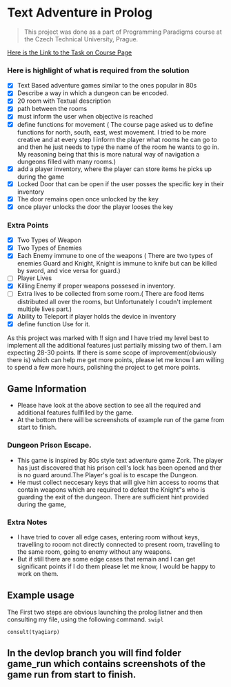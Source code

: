 # Text Adventure in Prolog

> This project was done as a part of Programming Paradigms course at the Czech Technical University, Prague.

[Here is the Link to the Task on Course Page ](https://courses.fit.cvut.cz/BIE-PPA/projects/adventure.html)

### Here is highlight of what is required from the solution 

- [x] Text Based adventure games similar to the ones popular in 80s
- [x] Describe a way in which a dungeon can be encoded.
- [x] 20 room with Textual description
- [x] path between the rooms
- [x] must inform the user when objective is reached
- [x] define functions for movement ( The course page asked us to define functions for north, south, east, west movement. I tried to be more creative and at every step I inform the player what rooms he can go to and then he just needs to type the name of the room he wants to go in. My reasoning being that this is more natural way of navigation a dungeons filled with many rooms.)
- [x] add a player inventory, where the player can store items he picks up during the game
- [x] Locked Door that can be open if the user posses the specific key in their inventory
- [x] The door remains open once unlocked by the key
- [x] once player unlocks the door the player looses the key

### Extra Points 

- [x] Two Types of Weapon
- [x] Two Types of Enemies
- [x] Each Enemy immune to one of the weapons ( There are two types of enemies Guard and Knight, Knight is immune to knife but can be killed by sword, and vice versa for guard.)
- [ ] Player Lives
- [x] Killing Enemy if proper weapons possesed in inventory.
- [ ] Extra lives to be collected from some room.( There are food items distributed all over the rooms, but Unfortunately I coudn't implement multiple lives part.)
- [x] Ability to Teleport if player holds the device in inventory
- [x] define function Use for it.
 
As this project was marked with !! sign and I have tried my level best to implement all the additional features just partially missing two of them. I am expecting 28-30 points. 
If there is some scope of improvement(obviously there is) which can help me get more points, please let me know I am willing to spend a few more hours, polishing the project to get more points.


## Game Information

- Please have look at the above section to see all the required and additional features fullfilled by the game.
- At the bottom there will be screenshots of example run of the game from start to finish.

### Dungeon Prison Escape.

- This game is inspired by 80s style text adventure game Zork. The player has just discovered that his prison cell's lock has been opened and ther is no guard around.The Player's goal is to escape the Dungeon.
- He must collect neccesary keys that will give him access to rooms that contain weapons which are required to defeat the Knight"s who is guarding the exit of the dungeon. There are sufficient hint provided during the game,

### Extra Notes

- I have tried to cover all edge cases, entering room without keys, travelling to rooom not directly connected to present room, travelling to the same room, going to enemy without any weapons.
- But if still there are some edge cases that remain and I can get significant points if I do them please let me know, I would be happy to work on them.

## Example usage

The First two steps are obvious launching the prolog listner and then consulting my file, using the following command.
`swipl`

`consult(tyagiarp)`

In the devlop branch you will find folder game_run which contains screenshots of the game run from start to finish.
-
